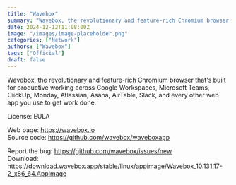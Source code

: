 ```yaml
---
title: "Wavebox"
summary: "Wavebox, the revolutionary and feature-rich Chromium browser that's built for productive working across Google Workspaces, Microsoft Teams, ClickUp, and every other web app you use to get work done."
date: 2024-12-12T11:08:00Z
image: "/images/image-placeholder.png"
categories: ["Network"]
authors: ["Wavebox"]
tags: ["Official"]
draft: false
---
```


Wavebox, the revolutionary and feature-rich Chromium browser that's built for productive working across Google Workspaces, Microsoft Teams, ClickUp, Monday, Atlassian, Asana, AirTable, Slack, and every other web app you use to get work done.

License: EULA

Web page: <https://wavebox.io>  
Source code: <https://github.com/wavebox/waveboxapp>

Report the bug: <https://github.com/wavebox/issues/new>  
Download: <https://download.wavebox.app/stable/linux/appimage/Wavebox_10.131.17-2_x86_64.AppImage>
